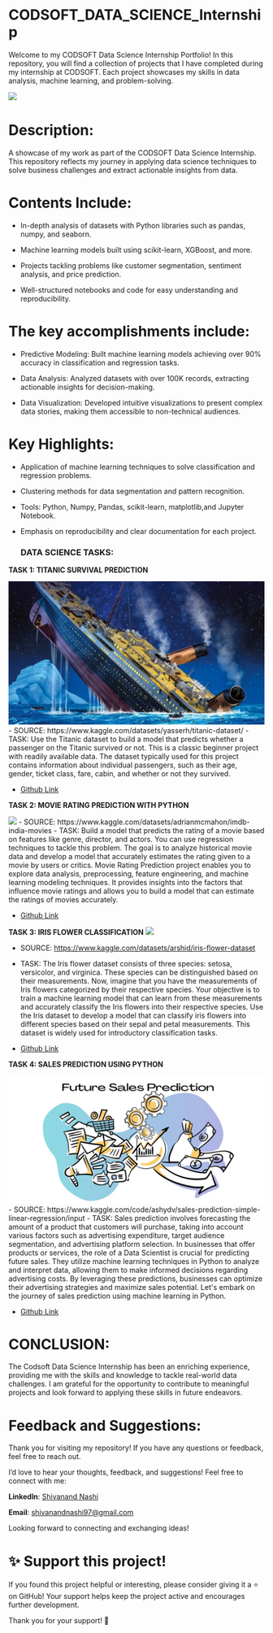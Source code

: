 # CODSOFT_DATA_SCIENCE_Internship

Welcome to my CODSOFT Data Science Internship Portfolio! In this repository, you will find a collection of projects that I have completed during my internship at CODSOFT. Each project showcases my skills in data analysis, machine learning, and problem-solving. 


<img src ="https://github.com/Gtshivanand/CODSOFT_DATA_SCIENCE_Internship/blob/main/CodSoft%20Data%20Science%20Intership%20Offter%20Letter.png.jpg"/>

# Description:
A showcase of my work as part of the CODSOFT Data Science Internship. This repository reflects my journey in applying data science techniques to solve business challenges and extract actionable insights from data.

# Contents Include:

* In-depth analysis of datasets with Python libraries such as pandas, numpy, and seaborn.

* Machine learning models built using scikit-learn, XGBoost, and more.

* Projects tackling problems like customer segmentation, sentiment analysis, and price prediction.

* Well-structured notebooks and code for easy understanding and reproducibility.

# The key accomplishments include:

* Predictive Modeling: Built machine learning models achieving over 90% accuracy in classification and regression tasks.

* Data Analysis: Analyzed datasets with over 100K records, extracting actionable insights for decision-making.

* Data Visualization: Developed intuitive visualizations to present complex data stories, making them accessible to non-technical audiences.

# Key Highlights:

* Application of machine learning techniques to solve classification and regression problems.

* Clustering methods for data segmentation and pattern recognition.

* Tools: Python, Numpy, Pandas, scikit-learn, matplotlib,and Jupyter Notebook.

* Emphasis on reproducibility and clear documentation for each project.


  ### DATA SCIENCE TASKS:

 **TASK 1: TITANIC SURVIVAL PREDICTION**

 <img src = "https://github.com/Gtshivanand/-CODSOFT-DATA-SCIENCE-Internship/blob/main/Task%201-TITANIC%20SURVIVAL%20PREDICTION/Images/TitanicShip.jpg"/>
  - SOURCE: https://www.kaggle.com/datasets/yasserh/titanic-dataset/
  - TASK: Use the Titanic dataset to build a model that predicts whether a passenger on the Titanic survived or not. This is a classic beginner project with readily available data. The dataset typically used for this project contains information about individual passengers, such as their age, gender, ticket class, fare, cabin, and whether or not they survived.

- [Github Link](https://github.com/Gtshivanand/-CODSOFT-DATA-SCIENCE-Internship/tree/main/Task%201-TITANIC%20SURVIVAL%20PREDICTION)

**TASK 2: MOVIE RATING PREDICTION WITH PYTHON**

  <img src = "https://github.com/Gtshivanand/CODSOFT_DATA_SCIENCE_Internship/blob/main/Task%202-MOVIE%20RATING%20PREDICTION%20WITH%20PYTHON/images/melhores-series-imdb.jpg"/>
  - SOURCE: https://www.kaggle.com/datasets/adrianmcmahon/imdb-india-movies
  - TASK: Build a model that predicts the rating of a movie based on features like genre, director, and actors. You can use regression techniques to tackle this problem. The goal is to analyze historical movie data and develop a model that accurately estimates the rating given to a movie by users or critics. Movie Rating Prediction project enables you to explore data analysis, preprocessing, feature engineering, and machine learning modeling techniques. It provides insights into the factors that influence movie ratings and allows you to build a model that can estimate the ratings of movies accurately.

- [Github Link](https://github.com/Gtshivanand/CODSOFT_DATA_SCIENCE_Internship/tree/main/Task%202-MOVIE%20RATING%20PREDICTION%20WITH%20PYTHON)

**TASK 3: IRIS FLOWER CLASSIFICATION**
<img src ="https://github.com/Gtshivanand/CODSOFT_DATA_SCIENCE_Internship/blob/main/Task%203-%20IRIS%20FLOWER%20CLASSIFICATION/Images/iris_dataset.png"/>
  - SOURCE: https://www.kaggle.com/datasets/arshid/iris-flower-dataset
  - TASK: The Iris flower dataset consists of three species: setosa, versicolor, and virginica. These species can be distinguished based on their measurements. Now, imagine that you have the measurements of Iris flowers categorized by their respective species. Your objective is to train a machine learning model that can learn from these measurements and accurately classify the Iris flowers into their respective species. Use the Iris dataset to develop a model that can classify iris
flowers into different species based on their sepal and petal measurements. This dataset is widely used for introductory classification tasks.

- [Github Link](https://github.com/Gtshivanand/CODSOFT_DATA_SCIENCE_Internship/tree/main/Task%203-%20IRIS%20FLOWER%20CLASSIFICATION)

  
**TASK 4: SALES PREDICTION USING PYTHON**

  <img src="https://github.com/Gtshivanand/CODSOFT_DATA_SCIENCE_Internship/blob/main/Task%204-SALES%20PREDICTION%20USING%20PYTHON/Images/Future_Sales_prediction.png"/>
  - SOURCE: https://www.kaggle.com/code/ashydv/sales-prediction-simple-linear-regression/input
  - TASK: Sales prediction involves forecasting the amount of a product that customers will purchase, taking into account various factors such as advertising expenditure, target audience segmentation, and advertising platform selection. In businesses that offer products or services, the role of a Data Scientist is crucial for predicting future sales. They utilize machine learning techniques in Python to analyze and interpret data, allowing them to make informed decisions regarding advertising costs. By leveraging these predictions, businesses can optimize their advertising strategies and maximize sales potential. Let's embark on the journey of sales prediction using machine learning in Python.
  
- [Github Link](https://github.com/Gtshivanand/CODSOFT_DATA_SCIENCE_Internship/tree/main/Task%204-SALES%20PREDICTION%20USING%20PYTHON)



# CONCLUSION: 

The Codsoft Data Science Internship has been an enriching experience, providing me with the skills and knowledge to tackle real-world data challenges. I am grateful for the opportunity to contribute to meaningful projects and look forward to applying these skills in future endeavors.


# Feedback and Suggestions:

Thank you for visiting my repository! If you have any questions or feedback, feel free to reach out.

I’d love to hear your thoughts, feedback, and suggestions! Feel free to connect with me:

 **LinkedIn**: [Shivanand Nashi](https://www.linkedin.com/in/shivanand-s-nashi-79579821a)
 
 **Email**: shivanandnashi97@gmail.com


Looking forward to connecting and exchanging ideas!

# ✨ Support this project!
If you found this project helpful or interesting, please consider giving it a ⭐ on GitHub!
Your support helps keep the project active and encourages further development.

Thank you for your support! 💖














